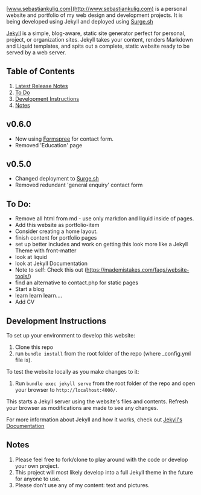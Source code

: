 [www.sebastiankulig.com](http://www.sebastiankulig.com) is a personal website and portfolio of my web design and development projects. It is being developed using Jekyll and deployed using [Surge.sh](www.surge.sh)

[Jekyll](https://jekyllrb.com/) is a simple, blog-aware, static site generator perfect for personal, project, or organization sites. Jekyll takes your content, renders Markdown and Liquid templates, and spits out a complete, static website ready to be served by a web server. 

## Table of Contents

1. [Latest Release Notes](#v060)
2. [To Do](#to-do)
3. [Development Instructions](#development-instructions)
4. [Notes](#notes)

## v0.6.0
* Now using [Formspree](www.formspree.io) for contact form.
* Removed 'Education' page

## v0.5.0
* Changed deployment to [Surge.sh](www.surge.sh)
* Removed redundant 'general enquiry' contact form

## To Do:

* Remove all html from md - use only markdon and liquid inside of pages.
* Add this website as portfolio-item
* Consider creating a home layout.
* finish content for portfolio pages
* set up better includes and work on getting this look more like a Jekyll Theme with front-matter
* look at liquid
* look at Jekyll Documentation
* Note to self: Check this out (https://mademistakes.com/faqs/website-tools/)
* find an alternative to contact.php for static pages
* Start a blog
* learn learn learn....
* Add CV

## Development Instructions

To set up your environment to develop this website:
1. Clone this repo
2. run `bundle install` from the root folder of the repo (where _config.yml file is).

To test the website locally as you make changes to it:
1. Run `bundle exec jekyll serve` from the root folder of the repo and open your browser to `http://localhost:4000/`. 

This starts a Jekyll server using the website's files and contents. Refresh your browser as modifications are made to see any changes.

For more information about Jekyll and how it works, check out [Jekyll's Documentation](https://jekyllrb.com/)

## Notes
1. Please feel free to fork/clone to play around with the code or develop your own project.
2. This project will most likely develop into a full Jekyll theme in the future for anyone to use.
3. Please don't use any of my content: text and pictures.
